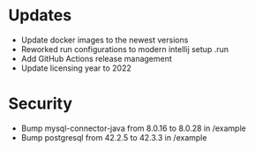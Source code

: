 # Updates
* Update docker images to the newest versions
* Reworked run configurations to modern intellij setup .run
* Add GitHub Actions release management
* Update licensing year to 2022

# Security
* Bump mysql-connector-java from 8.0.16 to 8.0.28 in /example
* Bump postgresql from 42.2.5 to 42.3.3 in /example
